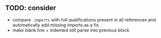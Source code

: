 ## TODO: consider
  - compare `.imports` with full qualifications present in all references and automatically add missing imports as a fix
  - make blank line + indented still parse into previous block
